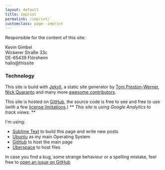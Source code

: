 ```yaml
---
layout: default
title: Imprint
permalink: /imprint/
customclass: page--imprint
---
```


Responsible for the content of this site:

Kevin Gimbel<br>
Wickerer Straße 33c<br>
DE-65439 Flörsheim<br>
hallo@thissite

### Technology

This site is build with [Jekyll](http://jekyllrb.com), a static site generator by [Tom Preston-Werner](http://tom.preston-werner.com/), [Nick Quaranto](http://quaran.to/) and many more [awesome contributors](https://github.com/mojombo/jekyll/graphs/contributors).

This site is hosted on [GitHub](https://github.com/kevingimbel/kevingimbel.github.io), the source code is free to see and free to use (with a few [license limitations](/license/).) 
** *This site is using Google Analytics to track views.* **

I'm using:

- [Sublime Text](http://sublimetext.com) to build this page and write new posts
- [Ubuntu](http://www.ubuntu.com/) as my main Operating System
- [GitHub](http://github.com) to host the main page
- [Uberspace](http://uberspace.de) to host files


In case you find a bug, some strange behaviour or a spelling mistake, feel free to [open an issue on GitHub](https://github.com/kevingimbel/kevingimbel.github.io/issues)
